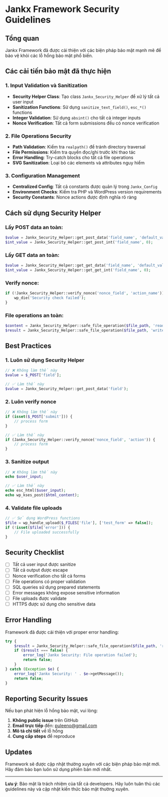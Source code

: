 # Jankx Framework Security Guidelines

## Tổng quan

Jankx Framework đã được cải thiện với các biện pháp bảo mật mạnh mẽ để bảo vệ khỏi các lỗ hổng bảo mật phổ biến.

## Các cải tiến bảo mật đã thực hiện

### 1. Input Validation và Sanitization

- **Security Helper Class**: Tạo class `Jankx_Security_Helper` để xử lý tất cả user input
- **Sanitization Functions**: Sử dụng `sanitize_text_field()`, `esc_*()` functions
- **Integer Validation**: Sử dụng `absint()` cho tất cả integer inputs
- **Nonce Verification**: Tất cả form submissions đều có nonce verification

### 2. File Operations Security

- **Path Validation**: Kiểm tra `realpath()` để tránh directory traversal
- **File Permissions**: Kiểm tra quyền đọc/ghi trước khi thao tác
- **Error Handling**: Try-catch blocks cho tất cả file operations
- **SVG Sanitization**: Loại bỏ các elements và attributes nguy hiểm

### 3. Configuration Management

- **Centralized Config**: Tất cả constants được quản lý trong `Jankx_Config`
- **Environment Checks**: Kiểm tra PHP và WordPress version requirements
- **Security Constants**: Nonce actions được định nghĩa rõ ràng

## Cách sử dụng Security Helper

### Lấy POST data an toàn:
```php
$value = Jankx_Security_Helper::get_post_data('field_name', 'default_value');
$int_value = Jankx_Security_Helper::get_post_int('field_name', 0);
```

### Lấy GET data an toàn:
```php
$value = Jankx_Security_Helper::get_get_data('field_name', 'default_value');
$int_value = Jankx_Security_Helper::get_get_int('field_name', 0);
```

### Verify nonce:
```php
if (!Jankx_Security_Helper::verify_nonce('nonce_field', 'action_name')) {
    wp_die('Security check failed');
}
```

### File operations an toàn:
```php
$content = Jankx_Security_Helper::safe_file_operation($file_path, 'read');
$result = Jankx_Security_Helper::safe_file_operation($file_path, 'write', $data);
```

## Best Practices

### 1. Luôn sử dụng Security Helper
```php
// ❌ Không làm thế này
$value = $_POST['field'];

// ✅ Làm thế này
$value = Jankx_Security_Helper::get_post_data('field');
```

### 2. Luôn verify nonce
```php
// ❌ Không làm thế này
if (isset($_POST['submit'])) {
    // process form
}

// ✅ Làm thế này
if (Jankx_Security_Helper::verify_nonce('nonce_field', 'action')) {
    // process form
}
```

### 3. Sanitize output
```php
// ❌ Không làm thế này
echo $user_input;

// ✅ Làm thế này
echo esc_html($user_input);
echo wp_kses_post($html_content);
```

### 4. Validate file uploads
```php
// ✅ Sử dụng WordPress functions
$file = wp_handle_upload($_FILES['file'], ['test_form' => false]);
if (!isset($file['error'])) {
    // File uploaded successfully
}
```

## Security Checklist

- [ ] Tất cả user input được sanitize
- [ ] Tất cả output được escape
- [ ] Nonce verification cho tất cả forms
- [ ] File operations có proper validation
- [ ] SQL queries sử dụng prepared statements
- [ ] Error messages không expose sensitive information
- [ ] File uploads được validate
- [ ] HTTPS được sử dụng cho sensitive data

## Error Handling

Framework đã được cải thiện với proper error handling:

```php
try {
    $result = Jankx_Security_Helper::safe_file_operation($file_path, 'read');
    if ($result === false) {
        error_log('Jankx Security: File operation failed');
        return false;
    }
} catch (Exception $e) {
    error_log('Jankx Security: ' . $e->getMessage());
    return false;
}
```

## Reporting Security Issues

Nếu bạn phát hiện lỗ hổng bảo mật, vui lòng:

1. **Không public issue** trên GitHub
2. **Email trực tiếp** đến: puleeno@gmail.com
3. **Mô tả chi tiết** về lỗ hổng
4. **Cung cấp steps** để reproduce

## Updates

Framework sẽ được cập nhật thường xuyên với các biện pháp bảo mật mới. Hãy đảm bảo bạn luôn sử dụng phiên bản mới nhất.

---

**Lưu ý**: Bảo mật là trách nhiệm của tất cả developers. Hãy luôn tuân thủ các guidelines này và cập nhật kiến thức bảo mật thường xuyên.